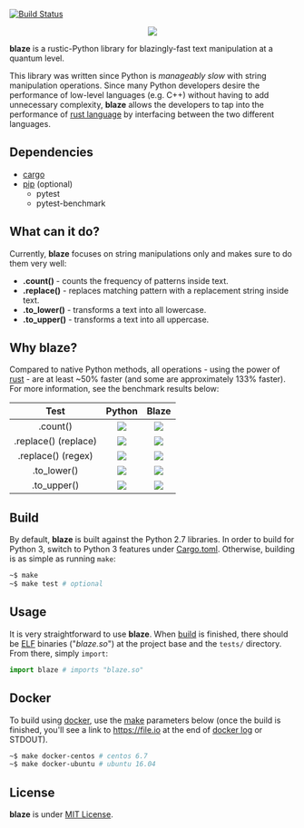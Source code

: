 [![Build Status](https://travis-ci.org/initbar/blaze.svg?branch=master)](https://travis-ci.org/initbar/blaze)
<p align="center">
  <img src="https://raw.githubusercontent.com/initbar/blaze/docs/logo.png">
</p>

**blaze** is a rustic-Python library for blazingly-fast text manipulation at a quantum level.

This library was written since Python is *manageably slow* with string manipulation operations. Since many Python developers desire the performance of low-level languages (e.g. C++) without having to add unnecessary complexity, **blaze** allows the developers to tap into the performance of [rust language](https://www.rust-lang.org) by interfacing between the two different languages.

## Dependencies

- [cargo](https://github.com/rust-lang/cargo)
- [pip](https://github.com/pypa/pip) (optional)
  - pytest
  - pytest-benchmark

## What can it do?

Currently, **blaze** focuses on string manipulations only and makes sure to do them very well:

- **.count()** - counts the frequency of patterns inside text.
- **.replace()** - replaces matching pattern with a replacement string inside text.
- **.to_lower()** - transforms a text into all lowercase.
- **.to_upper()** - transforms a text into all uppercase.

## Why **blaze**?

Compared to native Python methods, all operations - using the power of [rust](https://www.rust-lang.org) - are at least ~50% faster (and some are approximately 133% faster). For more information, see the benchmark results below:

| **Test** | **Python** | **Blaze** |
|:--------:|:----------:|:---------:|
| .count() | ![](https://raw.githubusercontent.com/initbar/blaze/docs/benchmark/python/count.png) | ![](https://raw.githubusercontent.com/initbar/blaze/docs/benchmark/rust/count.png) |
| .replace() (replace) | ![](https://raw.githubusercontent.com/initbar/blaze/docs/benchmark/python/replace.png) | ![](https://raw.githubusercontent.com/initbar/blaze/docs/benchmark/rust/replace.png) |
| .replace() (regex) | ![](https://raw.githubusercontent.com/initbar/blaze/docs/benchmark/python/regex.png) | ![](https://raw.githubusercontent.com/initbar/blaze/docs/benchmark/rust/regex.png) |
| .to_lower() | ![](https://raw.githubusercontent.com/initbar/blaze/docs/benchmark/python/lowercase.png) | ![](https://raw.githubusercontent.com/initbar/blaze/docs/benchmark/rust/lowercase.png) |
| .to_upper() | ![](https://raw.githubusercontent.com/initbar/blaze/docs/benchmark/python/uppercase.png) | ![](https://raw.githubusercontent.com/initbar/blaze/docs/benchmark/rust/uppercase.png) |

## Build

By default, **blaze** is built against the Python 2.7 libraries. In order to build for Python 3, switch to Python 3 features under [Cargo.toml](https://github.com/initbar/blaze/blob/master/src/Cargo.toml). Otherwise, building is as simple as running `make`:

```bash
~$ make
~$ make test # optional
```

## Usage

It is very straightforward to use **blaze**. When [build](#build) is finished, there should be [ELF](https://en.wikipedia.org/wiki/Executable_and_Linkable_Format) binaries ("*blaze.so*") at the project base and the `tests/` directory. From there, simply `import`:

```python
import blaze # imports "blaze.so"
```

## Docker

To build using [docker](https://www.docker.com), use the [make](https://github.com/initbar/blaze/blob/master/Makefile) parameters below (once the build is finished, you'll see a link to https://file.io at the end of [docker log](https://docs.docker.com/engine/reference/commandline/logs) or STDOUT).

```bash
~$ make docker-centos # centos 6.7
~$ make docker-ubuntu # ubuntu 16.04
```

## License

**blaze** is under [MIT License](./LICENSE.md).

